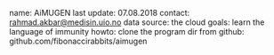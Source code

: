 name: AiMUGEN
last update: 07.08.2018
contact: rahmad.akbar@medisin.uio.no
data source: the cloud
goals: learn the language of immunity
howto: clone the program dir from github: github.com/fibonaccirabbits/aimugen


